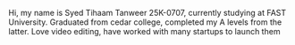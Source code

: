 Hi, my name is Syed Tihaam Tanweer 25K-0707, currently studying at FAST University. 
 Graduated from cedar college, completed my A levels from the latter.
 Love video editing, have worked with many startups to launch them 
